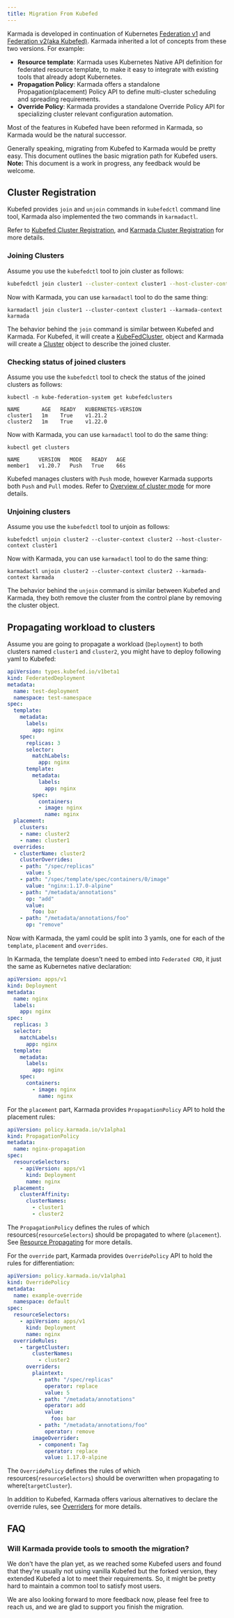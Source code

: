 ```yaml
---
title: Migration From Kubefed
---
```


Karmada is developed in continuation of Kubernetes [Federation v1](https://github.com/kubernetes-retired/federation)
and [Federation v2(aka Kubefed)](https://github.com/kubernetes-sigs/kubefed). Karmada inherited a lot of concepts
from these two versions. For example:

- **Resource template**: Karmada uses Kubernetes Native API definition for federated resource template,
  to make it easy to integrate with existing tools that already adopt Kubernetes.
- **Propagation Policy**: Karmada offers a standalone Propagation(placement) Policy API to define multi-cluster
  scheduling and spreading requirements.
- **Override Policy**: Karmada provides a standalone Override Policy API for specializing cluster relevant
  configuration automation.

Most of the features in Kubefed have been reformed in Karmada, so Karmada would be the natural successor.

Generally speaking, migrating from Kubefed to Karmada would be pretty easy.
This document outlines the basic migration path for Kubefed users.
**Note:** This document is a work in progress, any feedback would be welcome.

## Cluster Registration

Kubefed provides `join` and `unjoin` commands in `kubefedctl` command line tool, Karmada also implemented the
two commands in `karmadactl`.

Refer to [Kubefed Cluster Registration](https://github.com/kubernetes-sigs/kubefed/blob/master/docs/cluster-registration.md),
and [Karmada Cluster Registration](https://karmada.io/docs/userguide/clustermanager/cluster-registration) for more
details.

### Joining Clusters

Assume you use the `kubefedctl` tool to join cluster as follows:

```bash
kubefedctl join cluster1 --cluster-context cluster1 --host-cluster-context cluster1
```

Now with Karmada, you can use `karmadactl` tool to do the same thing:
```
karmadactl join cluster1 --cluster-context cluster1 --karmada-context karmada
```

The behavior behind the `join` command is similar between Kubefed and Karmada. For Kubefed, it will create a
[KubeFedCluster](https://github.com/kubernetes-sigs/kubefed/blob/96f03f0dea62fe09136010255acf218ed14987f3/pkg/apis/core/v1beta1/kubefedcluster_types.go#L94),
object and Karmada will create a [Cluster](https://github.com/karmada-io/karmada/blob/aa2419cb1f447d5512b2a998ec81c9013fa31586/pkg/apis/cluster/types.go#L36)
object to describe the joined cluster.

### Checking status of joined clusters

Assume you use the `kubefedctl` tool to check the status of the joined clusters as follows:

```
kubectl -n kube-federation-system get kubefedclusters

NAME       AGE   READY   KUBERNETES-VERSION
cluster1   1m    True    v1.21.2
cluster2   1m    True    v1.22.0
```

Now with Karmada, you can use `karmadactl` tool to do the same thing:

```
kubectl get clusters

NAME      VERSION   MODE   READY   AGE
member1   v1.20.7   Push   True    66s
```

Kubefed manages clusters with `Push` mode, however Karmada supports both `Push` and `Pull` modes.
Refer to [Overview of cluster mode](https://karmada.io/docs/userguide/clustermanager/cluster-registration) for
more details.

### Unjoining clusters

Assume you use the `kubefedctl` tool to unjoin as follows:

```
kubefedctl unjoin cluster2 --cluster-context cluster2 --host-cluster-context cluster1
```

Now with Karmada, you can use `karmadactl` tool to do the same thing:

```
karmadactl unjoin cluster2 --cluster-context cluster2 --karmada-context karmada
```

The behavior behind the `unjoin` command is similar between Kubefed and Karmada, they both remove the cluster
from the control plane by removing the cluster object.

## Propagating workload to clusters

Assume you are going to propagate a workload (`Deployment`) to both clusters named `cluster1` and `cluster2`,
you might have to deploy following yaml to Kubefed:

```yaml
apiVersion: types.kubefed.io/v1beta1
kind: FederatedDeployment
metadata:
  name: test-deployment
  namespace: test-namespace
spec:
  template:
    metadata:
      labels:
        app: nginx
    spec:
      replicas: 3
      selector:
        matchLabels:
          app: nginx
      template:
        metadata:
          labels:
            app: nginx
        spec:
          containers:
          - image: nginx
            name: nginx
  placement:
    clusters:
    - name: cluster2
    - name: cluster1
  overrides:
  - clusterName: cluster2
    clusterOverrides:
    - path: "/spec/replicas"
      value: 5
    - path: "/spec/template/spec/containers/0/image"
      value: "nginx:1.17.0-alpine"
    - path: "/metadata/annotations"
      op: "add"
      value:
        foo: bar
    - path: "/metadata/annotations/foo"
      op: "remove"
```

Now with Karmada, the yaml could be split into 3 yamls, one for each of the `template`, `placement` and `overrides`.

In Karmada, the template doesn't need to embed into `Federated CRD`, it just the same as Kubernetes native declaration:

```yaml
apiVersion: apps/v1
kind: Deployment
metadata:
  name: nginx
  labels:
    app: nginx
spec:
  replicas: 3
  selector:
    matchLabels:
      app: nginx
  template:
    metadata:
      labels:
        app: nginx
    spec:
      containers:
        - image: nginx
          name: nginx
```

For the `placement` part, Karmada provides `PropagationPolicy` API to hold the placement rules:

```yaml
apiVersion: policy.karmada.io/v1alpha1
kind: PropagationPolicy
metadata:
  name: nginx-propagation
spec:
  resourceSelectors:
    - apiVersion: apps/v1
      kind: Deployment
      name: nginx
  placement:
    clusterAffinity:
      clusterNames:
        - cluster1
        - cluster2
```

The `PropagationPolicy` defines the rules of which resources(`resourceSelectors`) should be propagated to
where (`placement`).
See [Resource Propagating](https://karmada.io/docs/userguide/scheduling/resource-propagating) for more details.

For the `override` part, Karmada provides `OverridePolicy` API to hold the rules for differentiation:

```yaml
apiVersion: policy.karmada.io/v1alpha1
kind: OverridePolicy
metadata:
  name: example-override
  namespace: default
spec:
  resourceSelectors:
    - apiVersion: apps/v1
      kind: Deployment
      name: nginx
  overrideRules:
    - targetCluster:
        clusterNames:
          - cluster2
      overriders:
        plaintext:
          - path: "/spec/replicas"
            operator: replace
            value: 5
          - path: "/metadata/annotations"
            operator: add
            value:
              foo: bar
          - path: "/metadata/annotations/foo"
            operator: remove
        imageOverrider:
          - component: Tag
            operator: replace
            value: 1.17.0-alpine
```

The `OverridePolicy` defines the rules of which resources(`resourceSelectors`) should be overwritten when
propagating to where(`targetCluster`).

In addition to Kubefed, Karmada offers various alternatives to declare the override rules, see
[Overriders](https://karmada.io/docs/userguide/scheduling/override-policy#overriders) for more details.

## FAQ

### Will Karmada provide tools to smooth the migration?

We don't have the plan yet, as we reached some Kubefed users and found that they're usually not using vanilla
Kubefed but the forked version, they extended Kubefed a lot to meet their requirements. So, it might be pretty
hard to maintain a common tool to satisfy most users.

We are also looking forward to more feedback now, please feel free to reach us, and we are glad to support you
finish the migration.